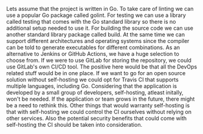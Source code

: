 Lets assume that the project is written in Go. To take care of linting we can use a popular Go package called golint. For testing we can use a library called testing that comes with the Go standard library so there is no additional setup needed to use it. For building the source code we can use another standard library package called build. At the same time we can support different architectures and operating systems since the compiler can be told to generate executables for different combinations.
As an alternative to Jenkins or GitHub Actions, we have a huge selection to choose from. If we were to use GitLab for storing the repository, we could use GitLab's own CI/CD tool. The positive here would be that all the DevOps related stuff would be in one place. If we want to go for an open source solution without self-hosting we could opt for Travis CI that supports multiple languages, including Go. 
Considering that the application is developed by a small group of developers, self-hosting, atleast initally, won't be needed. If the application or team grows in the future, there might be a need to rethink this. Other things that would warranty self-hosting is that with self-hosting we could control the CI ourselves without relying on other services. Also the potential security benefits that could come with self-hosting the CI should be taken into consideration.